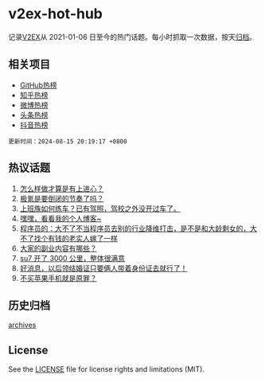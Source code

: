 # v2ex-hot-hub

 记录[V2EX](https://www.v2ex.com/)从 2021-01-06 日至今的热门话题。每小时抓取一次数据，按天[归档](archives)。
 
 ## 相关项目

- [GitHub热榜](https://github.com/lonnyzhang423/github-hot-hub)
- [知乎热榜](https://github.com/lonnyzhang423/zhihu-hot-hub)
- [微博热榜](https://github.com/lonnyzhang423/weibo-hot-hub)
- [头条热榜](https://github.com/lonnyzhang423/toutiao-hot-hub)
- [抖音热榜](https://github.com/lonnyzhang423/douyin-hot-hub)


 `更新时间：2024-08-15 20:19:17 +0800`

## 热议话题

1. [怎么样做才算是有上进心？](https://www.v2ex.com/t/1065085)
1. [极氪是要倒闭的节奏了吗？](https://www.v2ex.com/t/1065098)
1. [上班族如何练车？已有驾照，驾校之外没开过车了。](https://www.v2ex.com/t/1065159)
1. [嘿嘿，看看我的个人博客~](https://www.v2ex.com/t/1065171)
1. [程序员的：大不了不当程序员去别的行业降维打击，是不是和大龄剩女的，大不了找个有钱的老实人嫁了一样](https://www.v2ex.com/t/1065107)
1. [大家的副业内容有哪些？](https://www.v2ex.com/t/1065124)
1. [su7 开了 3000 公里，整体很满意](https://www.v2ex.com/t/1065131)
1. [好消息，以后领结婚证只要俩人带着身份证去就行了！](https://www.v2ex.com/t/1065161)
1. [不买苹果手机就是原罪？](https://www.v2ex.com/t/1065252)

## 历史归档

[archives](archives)

## License

See the [LICENSE](LICENSE) file for license rights and limitations (MIT).
